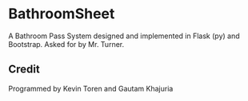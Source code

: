 # BathroomSheet

A Bathroom Pass System designed and implemented in Flask (py) and Bootstrap. Asked for by Mr. Turner.

## Credit

Programmed by Kevin Toren and Gautam Khajuria

